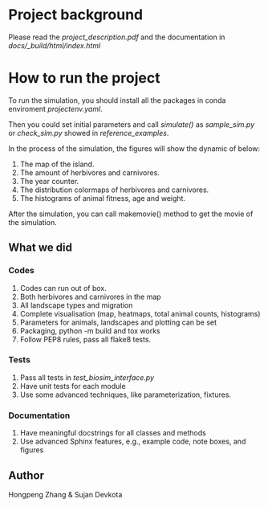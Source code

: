 # Project background
Please read the *project_description.pdf* and the documentation in *docs/_build/html/index.html*

# How to run the project
To run the simulation, you should install all the packages in conda enviroment *projectenv.yaml*.

Then you could set initial parameters and call *simulate()*
as *sample_sim.py* or *check_sim.py* showed in *reference_examples*.

In the process of the simulation, the figures will show the dynamic of below:

1. The map of the island.
2. The amount of herbivores and carnivores.
3. The year counter.
4. The distribution colormaps of herbivores and carnivores.
5. The histograms of animal fitness, age and weight.

After the simulation, you can call makemovie() method to get the movie of the simulation. 

## What we did
### Codes
1. Codes can run out of box.
2. Both herbivores and carnivores in the map
3. All landscape types and migration
4. Complete visualisation (map, heatmaps, total animal counts, histograms)
5. Parameters for animals, landscapes and plotting can be set
6. Packaging, python -m build and tox works
7. Follow PEP8 rules, pass all flake8 tests.
### Tests
1. Pass all tests in *test_biosim_interface.py*
2. Have unit tests for each module
3. Use some advanced techniques, like parameterization, fixtures.
### Documentation
1. Have meaningful docstrings for all classes and methods
2. Use advanced Sphinx features, e.g., example code, note boxes, and figures
## Author
 Hongpeng Zhang & Sujan Devkota
